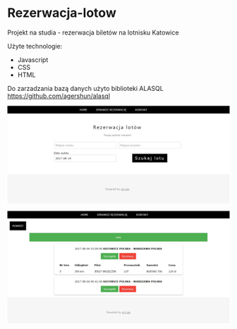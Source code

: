 # Rezerwacja-lotow
Projekt na studia - rezerwacja biletów na lotnisku Katowice

Użyte technologie:
- Javascript
- CSS
- HTML

Do zarzadzania bazą danych użyto biblioteki ALASQL https://github.com/agershun/alasql





   
![Screenshot](screenshot.jpg)
   


![Screenshot](screenshot2.jpg)

